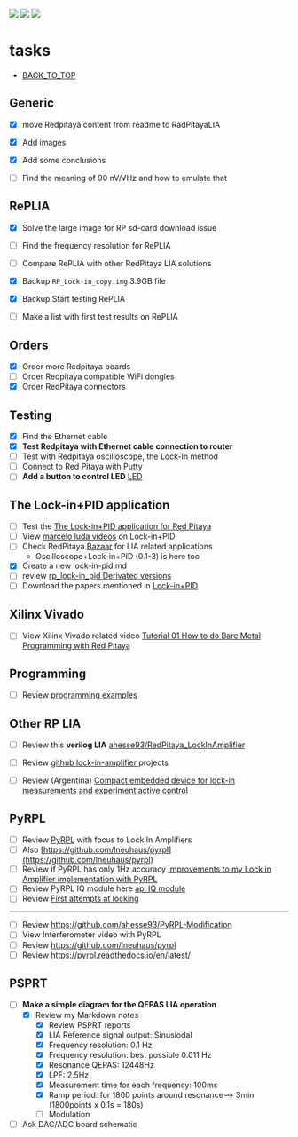 [![](https://img.shields.io/badge/organization-The--101--project-blue.svg)](https://github.com/The-101-project) 
[![](https://img.shields.io/badge/remote-Lock_In_Amplifier_Review-green.svg)](https://github.com/The-101-project/LockInAmplifierReview) 
[![](https://img.shields.io/badge/local-F:\prj\electronics\Lock_In_Amplifier_Review-orange.svg)](https://github.com/soldering-channel)

# tasks

* [BACK_TO_TOP](README.md)


## Generic
- [x] move Redpitaya content from readme to RadPitayaLIA
- [x] Add images
- [x] Add some conclusions

- [ ] Find the meaning of 90 nV/√Hz and how to emulate that

## RePLIA
- [x] Solve the large image for RP sd-card download issue
- [ ] Find the frequency resolution for RePLIA
- [ ] Compare RePLIA with other RedPitaya LIA solutions
- [x] Backup `RP_Lock-in_copy.img` 3.9GB file
- [x] Backup Start testing RePLIA
- [ ] Make a list with first test results on RePLIA


## Orders
- [x] Order more Redpitaya boards
- [ ] Order Redpitaya compatible WiFi dongles
- [x] Order RedPitaya connectors

## Testing
- [x] Find the Ethernet cable
- [x] **Test Redpitaya with Ethernet cable connection to router**
- [ ] Test with Redpitaya oscilloscope, the Lock-In method
- [ ] Connect to Red Pitaya with Putty
- [ ] **Add a button to control LED** [LED](https://redpitaya.readthedocs.io/en/latest/developerGuide/software/build/webapp/webexamples/addLEDbut.html)

##  The Lock-in+PID application
- [ ] Test the [The Lock-in+PID application for Red Pitaya](https://marceluda.github.io/rp_lock-in_pid/TheApp/instruments/instruments_01_intro/)
- [ ] View [marcelo luda videos](https://www.youtube.com/c/marceloluda/videos) on Lock-in+PID
- [ ] Check RedPitaya  [Bazaar](https://bazaar.redpitaya.com/) for LIA related applications
    - Oscilloscope+Lock-in+PID (0.1-3) is here too
- [x] Create a new lock-in-pid.md
- [ ] review [rp_lock-in_pid Derivated versions](https://marceluda.github.io/rp_lock-in_pid/Derivated/)
- [ ] Download the papers mentioned in [Lock-in+PID](https://marceluda.github.io/rp_lock-in_pid/)

## Xilinx Vivado 
- [ ] View Xilinx Vivado related video [Tutorial 01 How to do Bare Metal Programming with Red Pitaya](https://www.youtube.com/watch?v=XJbEn_-hjYc)

## Programming

- [ ] Review [programming examples](https://redpitaya.readthedocs.io/en/latest/appsFeatures/remoteControl/remoteControl.html#examples)


## Other RP LIA
- [ ] Review this **verilog LIA** [ ahesse93/RedPitaya_LockInAmplifier](https://github.com/ahesse93/RedPitaya_LockInAmplifier)
- [ ] Review [github lock-in-amplifier ](https://github.com/topics/lock-in-amplifier)  projects

- [ ] Review (Argentina) [Compact embedded device for lock-in
measurements and experiment active control](https://notablesdelaciencia.conicet.gov.ar/bitstream/handle/11336/147988/CONICET_Digital_Nro.dfbb06a5-b662-4027-9879-b046969bd6a8_A.pdf?sequence=2&isAllowed=y)

## PyRPL
- [ ] Review [PyRPL](https://pyrpl.readthedocs.io/en/latest/) with focus to Lock In Amplifiers
- [ ] Also [https://github.com/lneuhaus/pyrpl](https://github.com/lneuhaus/pyrpl)
- [ ] Review if PyRPL has only 1Hz accuracy [Improvements to my Lock in Amplifier implementation with PyRPL](https://forum.redpitaya.com/viewtopic.php?t=23120)
- [ ] Review PyRPL IQ module here [api  IQ module](https://pyrpl.readthedocs.io/en/latest/api.html#module-pyrpl.hardware_modules.iq)
- [ ] Review [First attempts at locking](https://pyrpl.readthedocs.io/en/latest/user_guide/tutorial/#First-attempts-at-locking)

----

- [ ] Review https://github.com/ahesse93/PyRPL-Modification
- [ ] View Interferometer video with PyRPL
- [ ] Review https://github.com/lneuhaus/pyrpl
- [ ] Review https://pyrpl.readthedocs.io/en/latest/

## PSPRT
- [ ] **Make a simple diagram for the QEPAS LIA operation**
   - [x] Review my Markdown notes
        - [x] Review PSPRT reports
        - [x] LIA Reference signal output: Sinusiodal
        - [x] Frequency resolution: 0.1 Hz 
        - [x] Frequency resolution: best  possible 0.011 Hz
        - [X] Resonance QEPAS: 12448Hz
        - [x] LPF: 2.5Hz
        - [x] Measurement time for each frequency: 100ms
        - [x] Ramp period: for 1800 points around resonance--> 3min (1800points x 0.1s = 180s)
        - [ ] Modulation
- [ ] Ask DAC/ADC board schematic